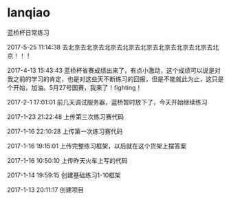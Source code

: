 ﻿# lanqiao
蓝桥杯日常练习

2017-5-25 11:14:38
去北京去北京去北京去北京去北京去北京去北京去北京去北京！！！


2017-4-13 15:43:43
蓝桥杯省赛成绩出来了，有点小激动，这个成绩可以说是对我之前的学习的肯定，也是对这些天不断练习的回报，但是不能就此为止，这只是个开始，加油。5月27号国赛，我来了！fighting！

2017-2-1 17:01:01
前几天调试服务器，蓝桥暂时放下了，今天开始继续练习

2017-1-23 21:22:48
上传第三次练习赛代码

2017-1-16 22:10:28
上传第一次练习赛代码

2017-1-16 19:15:01
上传完整练习框架，以后就在这个货架上摆答案

2017-1-16 10:50:10
上传昨天火车上写的代码

2017-1-14 19:59:15
创建基础练习1-10框架

2017-1-13 20:11:17
创建项目